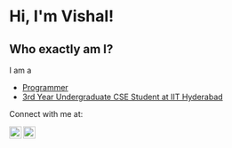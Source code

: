 # Hi, I'm Vishal!

## Who exactly am I?
I am a 
- [Programmer](https://github.com/SterbenVD?tab=repositories) 
- [3rd Year Undergraduate CSE Student at IIT Hyderabad](https://www.linkedin.com/in/vishal-devadiga-3667a7224/)
<!-- 
## Tech I use
![C](https://img.shields.io/badge/c-%2300599C.svg?style=for-the-badge&logo=c&logoColor=white)
![C++](https://img.shields.io/badge/c++-%2300599C.svg?style=for-the-badge&logo=c%2B%2B&logoColor=white)
![Python](https://img.shields.io/badge/python-%2300599C.svg?style=for-the-badge&logo=python&logoColor=white)
![Golang](https://img.shields.io/badge/golang-%2300599C.svg?style=for-the-badge&logo=go&logoColor=white)

![JavaScript](https://img.shields.io/badge/javascript-6DA55F?style=for-the-badge&logo=javascript&logoColor=white)
![React](https://img.shields.io/badge/react-6DA55F?style=for-the-badge&logo=react&logoColor=white)
![NodeJS](https://img.shields.io/badge/node.js-6DA55F?style=for-the-badge&logo=node.js&logoColor=white)
![Express.js](https://img.shields.io/badge/express.js-6DA55F?style=for-the-badge&logo=express&logoColor=white)

![Shell Script](https://img.shields.io/badge/shell_script-%23000000.svg?style=for-the-badge&logo=gnu-bash&logoColor=white)
![LaTeX](https://img.shields.io/badge/latex-%23000000.svg?style=for-the-badge&logo=latex&logoColor=white)
![Markdown](https://img.shields.io/badge/markdown-%23000000.svg?style=for-the-badge&logo=markdown&logoColor=white)

 -->
Connect with me at:

[<img align="left" alt="vishal-devadiga-3667a7224 | LinkedIn" width="22px" src="https://cdn.jsdelivr.net/npm/simple-icons@v3/icons/linkedin.svg" />][linkedin]
[<img align="left" alt="vishaldevadiga_833 | Instagram" width="22px" src="https://cdn.jsdelivr.net/npm/simple-icons@v3/icons/instagram.svg" />][instagram]

[instagram]: https://www.instagram.com/vishaldevadiga_833/
[linkedin]: https://www.linkedin.com/in/vishal-devadiga-3667a7224/
